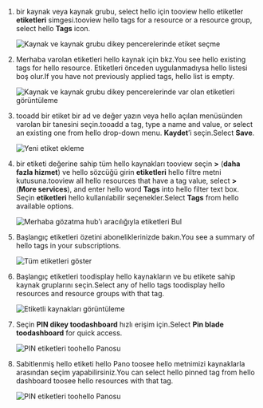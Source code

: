 1. <span data-ttu-id="bd88f-101">bir kaynak veya kaynak grubu, select hello için tooview hello etiketler **etiketleri** simgesi.</span><span class="sxs-lookup"><span data-stu-id="bd88f-101">tooview hello tags for a resource or a resource group, select hello **Tags** icon.</span></span> 
   
     ![Kaynak ve kaynak grubu dikey pencerelerinde etiket seçme](./media/resource-manager-tag-resources/select-tag-icon.png)
2. <span data-ttu-id="bd88f-103">Merhaba varolan etiketleri hello kaynak için bkz.</span><span class="sxs-lookup"><span data-stu-id="bd88f-103">You see hello existing tags for hello resource.</span></span> <span data-ttu-id="bd88f-104">Etiketleri önceden uygulanmadıysa hello listesi boş olur.</span><span class="sxs-lookup"><span data-stu-id="bd88f-104">If you have not previously applied tags, hello list is empty.</span></span> 

     ![Kaynak ve kaynak grubu dikey pencerelerinde var olan etiketleri görüntüleme](./media/resource-manager-tag-resources/existing-tags.png)
3. <span data-ttu-id="bd88f-106">tooadd bir etiket bir ad ve değer yazın veya hello açılan menüsünden varolan bir tanesini seçin.</span><span class="sxs-lookup"><span data-stu-id="bd88f-106">tooadd a tag, type a name and value, or select an existing one from hello drop-down menu.</span></span> <span data-ttu-id="bd88f-107">**Kaydet**’i seçin.</span><span class="sxs-lookup"><span data-stu-id="bd88f-107">Select **Save**.</span></span>

     ![Yeni etiket ekleme](./media/resource-manager-tag-resources/tag-resources.png)
3. <span data-ttu-id="bd88f-109">bir etiketi değerine sahip tüm hello kaynakları tooview seçin  **>**  (**daha fazla hizmet**) ve hello sözcüğü girin **etiketleri** hello filtre metni kutusuna.</span><span class="sxs-lookup"><span data-stu-id="bd88f-109">tooview all hello resources that have a tag value, select **>** (**More services**), and enter hello word **Tags** into hello filter text box.</span></span> <span data-ttu-id="bd88f-110">Seçin **etiketleri** hello kullanılabilir seçenekler.</span><span class="sxs-lookup"><span data-stu-id="bd88f-110">Select **Tags** from hello available options.</span></span>
   
     ![Merhaba gözatma hub'ı aracılığıyla etiketleri Bul](./media/resource-manager-tag-resources/browse-tags.png)
4. <span data-ttu-id="bd88f-112">Başlangıç etiketleri özetini aboneliklerinizde bakın.</span><span class="sxs-lookup"><span data-stu-id="bd88f-112">You see a summary of hello tags in your subscriptions.</span></span>
   
     ![Tüm etiketleri göster](./media/resource-manager-tag-resources/tag-taxonomy.png)
5. <span data-ttu-id="bd88f-114">Başlangıç etiketleri toodisplay hello kaynakların ve bu etikete sahip kaynak gruplarını seçin.</span><span class="sxs-lookup"><span data-stu-id="bd88f-114">Select any of hello tags toodisplay hello resources and resource groups with that tag.</span></span>
   
     ![Etiketli kaynakları görüntüleme](./media/resource-manager-tag-resources/show-tagged-resources.png)
6. <span data-ttu-id="bd88f-116">Seçin **PIN dikey toodashboard** hızlı erişim için.</span><span class="sxs-lookup"><span data-stu-id="bd88f-116">Select **Pin blade toodashboard** for quick access.</span></span>
   
     ![PIN etiketleri toohello Panosu](./media/resource-manager-tag-resources/pin-tag.png)
7. <span data-ttu-id="bd88f-118">Sabitlenmiş hello etiketi hello Pano toosee hello metnimizi kaynaklarla arasından seçim yapabilirsiniz.</span><span class="sxs-lookup"><span data-stu-id="bd88f-118">You can select hello pinned tag from hello dashboard toosee hello resources with that tag.</span></span>

     ![PIN etiketleri toohello Panosu](./media/resource-manager-tag-resources/show-pinned-tag.png)
